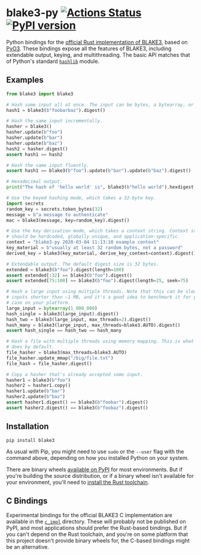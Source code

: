 # blake3-py [![Actions Status](https://github.com/oconnor663/blake3-py/workflows/tests/badge.svg)](https://github.com/oconnor663/blake3-py/actions) [![PyPI version](https://badge.fury.io/py/blake3.svg)](https://pypi.python.org/pypi/blake3)

Python bindings for the [official Rust implementation of
BLAKE3](https://github.com/BLAKE3-team/BLAKE3), based on
[PyO3](https://github.com/PyO3/pyo3). These bindings expose all the features of
BLAKE3, including extendable output, keying, and multithreading. The basic API
matches that of Python's standard
[`hashlib`](https://docs.python.org/3/library/hashlib.html) module.

## Examples

```python
from blake3 import blake3

# Hash some input all at once. The input can be bytes, a bytearray, or a memoryview.
hash1 = blake3(b"foobarbaz").digest()

# Hash the same input incrementally.
hasher = blake3()
hasher.update(b"foo")
hasher.update(b"bar")
hasher.update(b"baz")
hash2 = hasher.digest()
assert hash1 == hash2

# Hash the same input fluently.
assert hash1 == blake3(b"foo").update(b"bar").update(b"baz").digest()

# Hexadecimal output.
print("The hash of 'hello world' is", blake3(b"hello world").hexdigest())

# Use the keyed hashing mode, which takes a 32-byte key.
import secrets
random_key = secrets.token_bytes(32)
message = b"a message to authenticate"
mac = blake3(message, key=random_key).digest()

# Use the key derivation mode, which takes a context string. Context strings
# should be hardcoded, globally unique, and application-specific.
context = "blake3-py 2020-03-04 11:13:10 example context"
key_material = b"usually at least 32 random bytes, not a password"
derived_key = blake3(key_material, derive_key_context=context).digest()

# Extendable output. The default digest size is 32 bytes.
extended = blake3(b"foo").digest(length=100)
assert extended[:32] == blake3(b"foo").digest()
assert extended[75:100] == blake3(b"foo").digest(length=25, seek=75)

# Hash a large input using multiple threads. Note that this can be slower for
# inputs shorter than ~1 MB, and it's a good idea to benchmark it for your use
# case on your platform.
large_input = bytearray(1_000_000)
hash_single = blake3(large_input).digest()
hash_two = blake3(large_input, max_threads=2).digest()
hash_many = blake3(large_input, max_threads=blake3.AUTO).digest()
assert hash_single == hash_two == hash_many

# Hash a file with multiple threads using memory mapping. This is what b3sum
# does by default.
file_hasher = blake3(max_threads=blake3.AUTO)
file_hasher.update_mmap("/big/file.txt")
file_hash = file_hasher.digest()

# Copy a hasher that's already accepted some input.
hasher1 = blake3(b"foo")
hasher2 = hasher1.copy()
hasher1.update(b"bar")
hasher2.update(b"baz")
assert hasher1.digest() == blake3(b"foobar").digest()
assert hasher2.digest() == blake3(b"foobaz").digest()
```

## Installation

```
pip install blake3
```

As usual with Pip, you might need to use `sudo` or the `--user` flag
with the command above, depending on how you installed Python on your
system.

There are binary wheels [available on
PyPI](https://pypi.org/project/blake3/#files) for most environments. But
if you're building the source distribution, or if a binary wheel isn't
available for your environment, you'll need to [install the Rust
toolchain](https://rustup.rs).

## C Bindings

Experimental bindings for the official BLAKE3 C implementation are available in
the [`c_impl`](c_impl) directory. These will probably not be published on PyPI,
and most applications should prefer the Rust-based bindings. But if you can't
depend on the Rust toolchain, and you're on some platform that this project
doesn't provide binary wheels for, the C-based bindings might be an
alternative.
